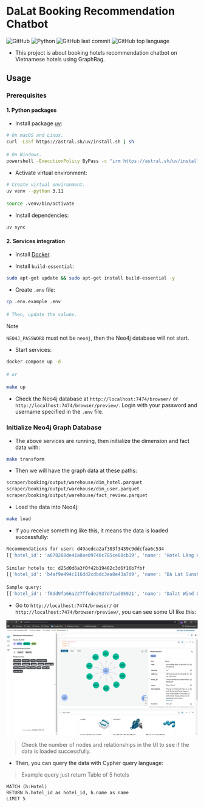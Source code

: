 # DaLat Booking Recommendation Chatbot

![GitHub](https://img.shields.io/github/license/thangbuiq/booking-bot) ![Python](https://img.shields.io/badge/python-3.11-blue) ![GitHub last commit](https://img.shields.io/github/last-commit/thangbuiq/booking-bot) ![GitHub top language](https://img.shields.io/github/languages/top/thangbuiq/booking-bot)

- This project is about booking hotels recommendation chatbot on Vietnamese hotels using GraphRag.

## Usage

### Prerequisites

#### 1. Python packages

- Install package [uv](https://github.com/astral-sh/uv):

```bash
# On macOS and Linux.
curl -LsSf https://astral.sh/uv/install.sh | sh

# On Windows.
powershell -ExecutionPolicy ByPass -c "irm https://astral.sh/uv/install.ps1 | iex"
```

- Activate virtual environment:

```bash
# Create virtual environment.
uv venv --python 3.11

source .venv/bin/activate
```

- Install dependencies:

```bash
uv sync
```

#### 2. Services integration

- Install [Docker](https://docs.docker.com/get-docker/).

- Install `build-essential`:

```bash
sudo apt-get update && sudo apt-get install build-essential -y
```

- Create `.env` file:

```bash
cp .env.example .env

# Then, update the values.
```

> [!NOTE]
> `NEO4J_PASSWORD` must not be `neo4j`, then the Neo4j database will not start.

- Start services:

```bash
docker compose up -d

# or

make up
```

- Check the Neo4j database at `http://localhost:7474/browser/` or `http://localhost:7474/browser/preview/`. Login with your password and username specified in the `.env` file.

### Initialize Neo4j Graph Database

- The above services are running, then initialize the dimension and fact data with:

```bash
make transform
```

- Then we will have the graph data at these paths:

```bash
scraper/booking/output/warehouse/dim_hotel.parquet
scraper/booking/output/warehouse/dim_user.parquet
scraper/booking/output/warehouse/fact_review.parquet
```

- Load the data into Neo4j:

```bash
make load
```

- If you receive something like this, it means the data is loaded successfully:

```bash
Recommendations for user: d49aedca2af303f3439c9ddcfaa6c534
[{'hotel_id': 'a678288de41a8ae09740c785ce68cb19', 'name': 'Hotel Làng Kò Hơ', 'avg_rating': 10.0, 'review_count': 10}, {'hotel_id': 'b146903aee22801c928654c2e5ea5158', 'name': '296 Cetete - Home in Dalat', 'avg_rating': 10.0, 'review_count': 10}, {'hotel_id': '72229f4f874507f22c2e625ebc969dc8', 'name': 'Tuan Thuy Hotel', 'avg_rating': 10.0, 'review_count': 10}, {'hotel_id': '2a5e2e19df11a5afd54712afdff21502', 'name': 'Khách Sạn Đà Lạt View- Đà Lạt View Hotel', 'avg_rating': 10.0, 'review_count': 10}, {'hotel_id': '48eedf27f35cba1e5948c35be44ffb59', 'name': 'EURO HOUSE', 'avg_rating': 10.0, 'review_count': 10}]

Similar hotels to: d25d0d6a3f0f42b19482c3d6f16b7fbf
[{'hotel_id': 'b4af9e494c116dd2cdbdc3ea8e43a7d9', 'name': 'Đà Lạt Sunshine Garden', 'avg_rating': 10.0, 'review_count': 1, 'common_users': 1}, {'hotel_id': 'e522226e425ec0f82c0f77d389df2e21', 'name': 'NK.Dalat Hotel', 'avg_rating': 10.0, 'review_count': 1, 'common_users': 1}, {'hotel_id': '23bc46575562083fe796854a0f976987', 'name': 'Seven A Hotel', 'avg_rating': 10.0, 'review_count': 1, 'common_users': 1}, {'hotel_id': '7dc015e78f62b21a5616aba5d192aabc', 'name': 'Hostel-John Cafe and Beer', 'avg_rating': 9.0, 'review_count': 1, 'common_users': 1}, {'hotel_id': 'c0770a843f039342865a9dc11277cd2c', 'name': 'Dalat Terrasse Des Roses Villa', 'avg_rating': 9.0, 'review_count': 1, 'common_users': 1}]

Sample query:
[{'hotel_id': 'f8dd9fa66a227ffede2937d71ad05921', 'name': 'Dalat Wind Deluxe Hotel'}, {'hotel_id': 'fb401270b8babc2109a6dea17d1ebba2', 'name': 'Miền Nhiệt Đới 2 Hotel'}, {'hotel_id': '03adc0096493aa76d4e51842f8a15aa8', 'name': 'Raon Dalat'}, {'hotel_id': '9bb7114f0c3873e5398496dd7e140f5e', 'name': 'Royal Palace'}, {'hotel_id': '4a23f6c840d5b9f8d9f38fe289418a31', 'name': 'Jolie House'}]
```

- Go to `http://localhost:7474/browser/` or `http://localhost:7474/browser/preview/`, you can see some UI like this:

![neo4j](assets/neo4j.png)

> Check the number of nodes and relationships in the UI to see if the data is loaded successfully.

- Then, you can query the data with Cypher query language:

> Example query just return Table of 5 hotels

```cypher
MATCH (h:Hotel)
RETURN h.hotel_id as hotel_id, h.name as name
LIMIT 5
```

